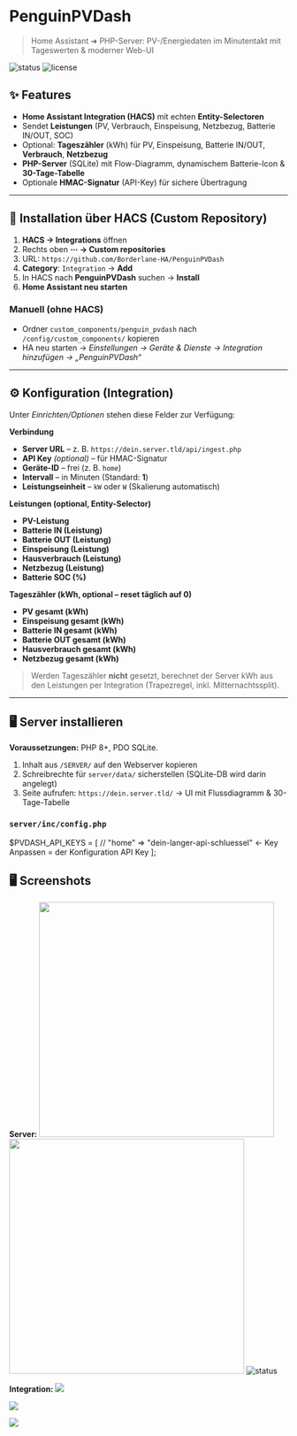 # PenguinPVDash

> Home Assistant ➜ PHP-Server: PV-/Energiedaten im Minutentakt mit Tageswerten & moderner Web-UI

![status](https://img.shields.io/badge/status-active-4caf50)
![license](https://img.shields.io/badge/license-MIT-blue)

## ✨ Features
- **Home Assistant Integration (HACS)** mit echten **Entity-Selectoren**
- Sendet **Leistungen** (PV, Verbrauch, Einspeisung, Netzbezug, Batterie IN/OUT, SOC)
- Optional: **Tageszähler** (kWh) für PV, Einspeisung, Batterie IN/OUT, **Verbrauch**, **Netzbezug**
- **PHP-Server** (SQLite) mit Flow-Diagramm, dynamischem Batterie-Icon & **30-Tage-Tabelle**
- Optionale **HMAC-Signatur** (API-Key) für sichere Übertragung


---

## 🧩 Installation über HACS (Custom Repository)
1. **HACS → Integrations** öffnen  
2. Rechts oben **⋯ → Custom repositories**  
3. URL: `https://github.com/Borderlane-HA/PenguinPVDash`  
4. **Category**: `Integration` → **Add**  
5. In HACS nach **PenguinPVDash** suchen → **Install**  
6. **Home Assistant neu starten**


### Manuell (ohne HACS)
- Ordner `custom_components/penguin_pvdash` nach `/config/custom_components/` kopieren  
- HA neu starten → *Einstellungen → Geräte & Dienste → Integration hinzufügen → „PenguinPVDash“*

---

## ⚙️ Konfiguration (Integration)
Unter *Einrichten/Optionen* stehen diese Felder zur Verfügung:

**Verbindung**
- **Server URL** – z. B. `https://dein.server.tld/api/ingest.php`  
- **API Key** *(optional)* – für HMAC-Signatur  
- **Geräte-ID** – frei (z. B. `home`)  
- **Intervall** – in Minuten (Standard: **1**)  
- **Leistungseinheit** – `kW` oder `W` (Skalierung automatisch)

**Leistungen (optional, Entity-Selector)**
- **PV-Leistung**
- **Batterie IN (Leistung)**
- **Batterie OUT (Leistung)**
- **Einspeisung (Leistung)**
- **Hausverbrauch (Leistung)**
- **Netzbezug (Leistung)**
- **Batterie SOC (%)**

**Tageszähler (kWh, optional – reset täglich auf 0)**
- **PV gesamt (kWh)**
- **Einspeisung gesamt (kWh)**
- **Batterie IN gesamt (kWh)**
- **Batterie OUT gesamt (kWh)**
- **Hausverbrauch gesamt (kWh)**
- **Netzbezug gesamt (kWh)**

> Werden Tageszähler **nicht** gesetzt, berechnet der Server kWh aus den Leistungen per Integration (Trapezregel, inkl. Mitternachtssplit).

---

## 🖥️ Server installieren
**Voraussetzungen:** PHP 8+, PDO SQLite.

1. Inhalt aus `/SERVER/` auf den Webserver kopieren  
2. Schreibrechte für `server/data/` sicherstellen (SQLite-DB wird darin angelegt)  
3. Seite aufrufen: `https://dein.server.tld/` → UI mit Flussdiagramm & 30-Tage-Tabelle

### `server/inc/config.php` 

$PVDASH_API_KEYS = [
  // "home" => "dein-langer-api-schluessel" <- Key Anpassen = der Konfiguration API Key
];



## 🖥️ Screenshots

**Server:**
<img src="image1.png" width="425"/> <img src="https://github.com/Borderlane-HA/PenguinPVDash/blob/main/SCREENSHOTS/Screenshot1.png" width="425"/> 
![status](https://github.com/Borderlane-HA/PenguinPVDash/blob/main/SCREENSHOTS/Screenshot1.png)

**Integration:**
![](https://github.com/Borderlane-HA/PenguinPVDash/blob/main/SCREENSHOTS/Screenshot2a.png)

![](https://github.com/Borderlane-HA/PenguinPVDash/blob/main/SCREENSHOTS/Screenshot2b.png)

![](https://github.com/Borderlane-HA/PenguinPVDash/blob/main/SCREENSHOTS/Screenshot2c.png)


